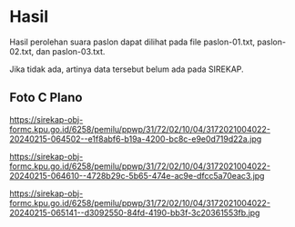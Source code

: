 # Hasil

Hasil perolehan suara paslon dapat dilihat pada file paslon-01.txt, paslon-02.txt, dan paslon-03.txt.

Jika tidak ada, artinya data tersebut belum ada pada SIREKAP.

## Foto C Plano

https://sirekap-obj-formc.kpu.go.id/6258/pemilu/ppwp/31/72/02/10/04/3172021004022-20240215-064502--e1f8abf6-b19a-4200-bc8c-e9e0d719d22a.jpg

https://sirekap-obj-formc.kpu.go.id/6258/pemilu/ppwp/31/72/02/10/04/3172021004022-20240215-064610--4728b29c-5b65-474e-ac9e-dfcc5a70eac3.jpg

https://sirekap-obj-formc.kpu.go.id/6258/pemilu/ppwp/31/72/02/10/04/3172021004022-20240215-065141--d3092550-84fd-4190-bb3f-3c20361553fb.jpg
